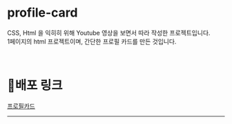 # profile-card

CSS, Html 을 익히히 위해 Youtube 영상을 보면서 따라 작성한 프로젝트입니다. <br />
1페이지의 html 프로젝트이며, 간단한 프로필 카드를 만든 것입니다.

<br />

# 🔗배포 링크

[프로필카드](https://jeehyeon.github.io/profile-card) 

------

